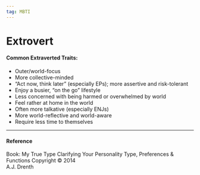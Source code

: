 ```yaml
---
tag: MBTI
---
```


# Extrovert

#### Common Extraverted Traits:
- Outer/world-focus
- More collective-minded
- “Act now, think later” (especially EPs); more assertive and risk-tolerant 
- Enjoy a busier, “on the go” lifestyle
- Less concerned with being harmed or overwhelmed by world
- Feel rather at home in the world
- Often more talkative (especially ENJs) 
- More world-reflective and world-aware 
- Require less time to themselves

---
#### Reference
Book: My True Type
Clarifying Your Personality Type, Preferences & Functions
Copyright © 2014  
A.J. Drenth